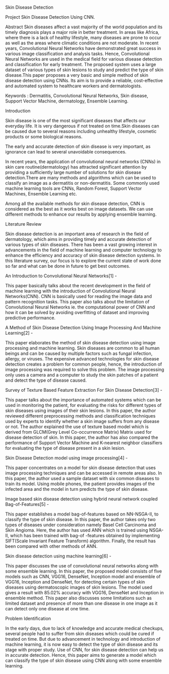 Skin Disease Detection 


Project
Skin Disease Detection Using CNN.


Abstract
Skin diseases affect a vast majority of the world population and its timely diagnosis plays a major role in better treatment. In areas like Africa, where there is a lack of healthy lifestyle, many diseases are prone to occur as well as the areas where climatic conditions are not moderate.
In recent years, Convolutional Neural Networks have demonstrated great success in various image classification and analysis tasks. Hence, Convolutional Neural Networks are used in the medical field for various disease detection and classification for early treatment.
The proposed system uses a large dataset of various types of skin lesions to study and predict the type of skin disease.This paper proposes a very basic and simple method of skin disease detection using CNNs. Its aim is to provide a reliable, cost-effective and automated system to healthcare workers and dermatologists.


Keywords : Dermatitis, Convolutional Neural Networks, Skin disease, Support Vector Machine, dermatology, Ensemble Learning.



Introduction

Skin disease is one of the most significant diseases that affects our everyday life. It is very dangerous if not treated on time.Skin diseases can be caused due to several reasons including unhealthy lifestyle, cosmetic products or some biological reasons. 

The early and accurate detection of skin disease is very important, as ignorance can lead to several unavoidable consequences.

In recent years, the application of convolutional neural networks (CNNs) in skin care routine(dermatology) has attracted significant attention by providing a sufficiently large number of solutions for skin disease detection.There are many methods and algorithms which can be used to classify an image as a dermatitis or non-dermatitis. Some commonly used machine learning tools are CNNs, Random Forest, Support Vector Machines, Ensemble Learning etc.

Among all the available methods for skin disease detection, CNN is considered as the best as it works best on image datasets. We can use different methods to enhance our results by applying ensemble learning.




Literature Review

Skin disease detection is an important area of research in the field of dermatology, which aims in providing timely and accurate detection of various types of skin diseases. There has been a vast growing interest in advancements in the field of machine learning and computer technology to enhance the efficiency and accuracy of skin disease detection systems. In this literature survey, our focus is to explore the current state of work done so far and what can be done in future to get best outcomes.



An Introduction to Convolutional Neural Networks[1] - 

This paper basically talks about the recent development in the field of machine learning with the introduction of Convolutional Neural Networks(CNN). CNN is basically used for reading the image data and pattern recognition tasks. This paper also talks about the limitation of Convolutional Neural Networks ie. the computational power of CNN and how it can be solved by avoiding overfitting of dataset and improving predictive performance.


A Method of Skin Disease Detection Using Image Processing And Machine Learning[2] - 

This paper elaborates the method of skin disease detection using image processing and machine learning. Skin diseases are common to all human beings and can be caused by multiple factors such as fungal infection, allergy, or viruses. The expensive advanced technologies for skin disease detection creates a problem for common people, hence, the introduction of image processing was required to solve this problem. The image processing only uses a camera and a computer to study the skin patches of a patient and detect the type of disease caused. 


Survey of Texture Based Feature Extraction For Skin Disease Detection[3] - 

This paper talks about the importance of automated systems which can be used in monitoring the patient, for evaluating the risks for different types of skin diseases using images of their skin lesions. In this paper, the author reviewed different preprocessing methods and classification techniques used by experts to identify whether a skin image suffers from any disease or not. The author explained the use of texture based model which is derived from GLCM(Grey Level Co-occurrence Matrix)
Matrix used for disease detection of skin. In this paper, the author has also compared the performance of Support Vector Machine and K-nearest neighbor classifiers for evaluating the type of disease present in a skin lesion.





Skin Disease Detection model using image processing[4] - 

This paper concentrates on a model for skin disease detection that uses image processing techniques and can be accessed in remote areas also. In this paper, the author used a sample dataset with six common diseases to train its model. Using mobile phones, the patient provides images of the infected area and the model in turn predicts the type of skin disease.



Image based skin disease detection using hybrid neural network coupled Bag-of-Features[5] - 

This paper establishes a model bag-of-features based on NN-NSGA-II, to classify the type of skin disease. In this paper, the author takes only two types of diseases under consideration namely Basel Cell Carcinoma and Skin Angioma. Here, the author has used ANN which is trained using NSGA-II, which has been trained with bag-of -features obtained by implementing SIFT(Scale Invariant Feature Transform) algorithm. Finally, the result has been compared with other methods of ANN. 



Skin disease detection using machine learning[6] - 

This paper discusses the use of convolutional neural networks along with some ensemble learning. In this paper, the proposed model consists of five models such as CNN, VGG16, DenseNet, Inception model and ensemble of VGG16, Inception and DenseNet, for detecting certain types of skin diseases using dermatoscopic images of skin lesions. The model used gives a result with 85.02% accuracy with VGG16, DenseNet and Inception in ensemble method. This paper also discusses some limitations such as limited dataset and presence of more than one disease in one image as it can detect only one disease at one time.



Problem Identification

In the early days, due to lack of knowledge and accurate medical checkups, several people had to suffer from skin diseases which could be cured if treated on time. But due to advancement in technology and introduction of machine learning, it is now easy to detect the type of skin disease and its stage with proper study. Use of CNN, for skin disease detection can help us in accurate detection. Hence, this paper aims to generate a model which can classify the type of skin disease using CNN along with some ensemble learning.
